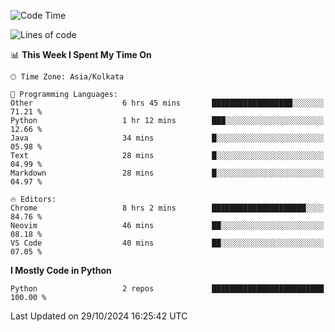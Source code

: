 <!--START_SECTION:waka-->
![Code Time](http://img.shields.io/badge/Code%20Time-358%20hrs%2037%20mins-blue)

![Lines of code](https://img.shields.io/badge/From%20Hello%20World%20I%27ve%20Written-332%20lines%20of%20code-blue)

📊 **This Week I Spent My Time On** 

```text
🕑︎ Time Zone: Asia/Kolkata

💬 Programming Languages: 
Other                    6 hrs 45 mins       ██████████████████░░░░░░░   71.21 % 
Python                   1 hr 12 mins        ███░░░░░░░░░░░░░░░░░░░░░░   12.66 % 
Java                     34 mins             █░░░░░░░░░░░░░░░░░░░░░░░░   05.98 % 
Text                     28 mins             █░░░░░░░░░░░░░░░░░░░░░░░░   04.99 % 
Markdown                 28 mins             █░░░░░░░░░░░░░░░░░░░░░░░░   04.97 % 

🔥 Editors: 
Chrome                   8 hrs 2 mins        █████████████████████░░░░   84.76 % 
Neovim                   46 mins             ██░░░░░░░░░░░░░░░░░░░░░░░   08.18 % 
VS Code                  40 mins             ██░░░░░░░░░░░░░░░░░░░░░░░   07.05 % 
```

**I Mostly Code in Python** 

```text
Python                   2 repos             █████████████████████████   100.00 % 
```




 Last Updated on 29/10/2024 16:25:42 UTC
<!--END_SECTION:waka-->
